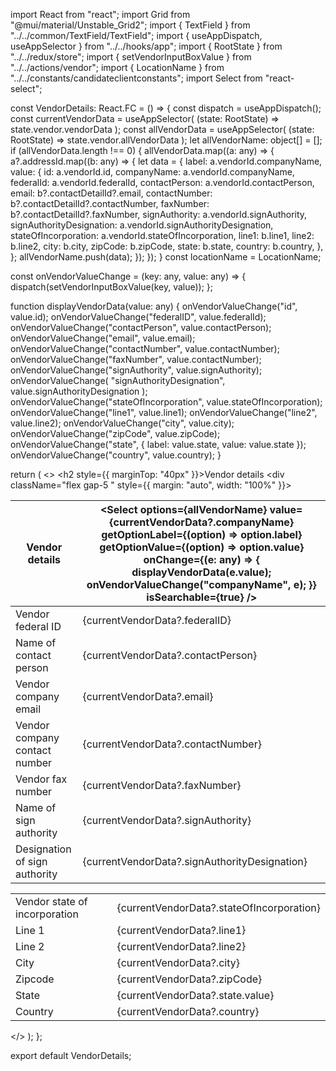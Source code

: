 import React from "react";
import Grid from "@mui/material/Unstable_Grid2";
import { TextField } from "../../common/TextField/TextField";
import { useAppDispatch, useAppSelector } from "../../hooks/app";
import { RootState } from "../../redux/store";
import { setVendorInputBoxValue } from "../../actions/vendor";
import { LocationName } from "../../constants/candidateclientconstants";
import Select from "react-select";

const VendorDetails: React.FC = () => {
  const dispatch = useAppDispatch();
  const currentVendorData = useAppSelector(
    (state: RootState) => state.vendor.vendorData
  );
  const allVendorData = useAppSelector(
    (state: RootState) => state.vendor.allVendorData
  );
  let allVendorName: object[] = [];
  if (allVendorData.length !== 0) {
    allVendorData.map((a: any) => {
      a?.addressId.map((b: any) => {
        let data = {
          label: a.vendorId.companyName,
          value: {
            id: a.vendorId.id,
            companyName: a.vendorId.companyName,
            federalId: a.vendorId.federalId,
            contactPerson: a.vendorId.contactPerson,
            email: b?.contactDetailId?.email,
            contactNumber: b?.contactDetailId?.contactNumber,
            faxNumber: b?.contactDetailId?.faxNumber,
            signAuthority: a.vendorId.signAuthority,
            signAuthorityDesignation: a.vendorId.signAuthorityDesignation,
            stateOfIncorporation: a.vendorId.stateOfIncorporation,
            line1: b.line1,
            line2: b.line2,
            city: b.city,
            zipCode: b.zipCode,
            state: b.state,
            country: b.country,
          },
        };
        allVendorName.push(data);
      });
    });
  }
  const locationName = LocationName;

  const onVendorValueChange = (key: any, value: any) => {
    dispatch(setVendorInputBoxValue(key, value));
  };

  function displayVendorData(value: any) {
    onVendorValueChange("id", value.id);
    onVendorValueChange("federalID", value.federalId);
    onVendorValueChange("contactPerson", value.contactPerson);
    onVendorValueChange("email", value.email);
    onVendorValueChange("contactNumber", value.contactNumber);
    onVendorValueChange("faxNumber", value.contactNumber);
    onVendorValueChange("signAuthority", value.signAuthority);
    onVendorValueChange(
      "signAuthorityDesignation",
      value.signAuthorityDesignation
    );
    onVendorValueChange("stateOfIncorporation", value.stateOfIncorporation);
    onVendorValueChange("line1", value.line1);
    onVendorValueChange("line2", value.line2);
    onVendorValueChange("city", value.city);
    onVendorValueChange("zipCode", value.zipCode);
    onVendorValueChange("state", { label: value.state, value: value.state });
    onVendorValueChange("country", value.country);
  }

  return (
    <>
      <Grid xs={12} md={12}>
        <h2 style={{ marginTop: "40px" }}>Vendor details</h2>
      </Grid>
      <div className="flex gap-5 " style={{ margin: "auto", width: "100%" }}>
        <div className="relative overflow-x-auto w-[100%] mt-10 border border-solid">
          <table className="w-full text-sm text-left text-gray-500 dark:text-gray-400">
            <thead className="text-xs text-gray-700 uppercase bg-gray-50 dark:bg-gray-700 dark:text-gray-400">
              <tr>
                <th scope="col" className="px-6 py-3">
                  Vendor details
                </th>
                <th scope="col" className="px-6 py-3">
                  <Select
                    options={allVendorName}
                    value={currentVendorData?.companyName}
                    getOptionLabel={(option) => option.label}
                    getOptionValue={(option) => option.value}
                    onChange={(e: any) => {
                      displayVendorData(e.value);
                      onVendorValueChange("companyName", e);
                    }}
                    isSearchable={true}
                  />
                </th>
              </tr>
            </thead>
            <tbody>
              <tr className="bg-white border-b dark:bg-gray-800 dark:border-gray-700">
                <td className="px-6 py-4">Vendor federal ID</td>
                <td className="px-6 py-4">{currentVendorData?.federalID}</td>
              </tr>
              <tr className="bg-white border-b dark:bg-gray-800 dark:border-gray-700">
                <td className="px-6 py-4">Name of contact person</td>
                <td className="px-6 py-4">
                  {currentVendorData?.contactPerson}
                </td>
              </tr>
              <tr className="bg-white border-b dark:bg-gray-800 dark:border-gray-700">
                <td className="px-6 py-4">Vendor company email</td>
                <td className="px-6 py-4">{currentVendorData?.email}</td>
              </tr>
              <tr className="bg-white border-b dark:bg-gray-800 dark:border-gray-700">
                <td className="px-6 py-4">Vendor company contact number</td>
                <td className="px-6 py-4">
                  {currentVendorData?.contactNumber}
                </td>
              </tr>
              <tr className="bg-white border-b dark:bg-gray-800 dark:border-gray-700">
                <td className="px-6 py-4">Vendor fax number</td>
                <td className="px-6 py-4">{currentVendorData?.faxNumber}</td>
              </tr>
              <tr className="bg-white border-b dark:bg-gray-800 dark:border-gray-700">
                <td className="px-6 py-4">Name of sign authority</td>
                <td className="px-6 py-4">
                  {currentVendorData?.signAuthority}
                </td>
              </tr>
              <tr className="bg-white border-b dark:bg-gray-800 dark:border-gray-700">
                <td className="px-6 py-4">Designation of sign authority</td>
                <td className="px-6 py-4">
                  {currentVendorData?.signAuthorityDesignation}
                </td>
              </tr>
            </tbody>
          </table>
        </div>
        <div className="relative overflow-x-auto w-[100%] mt-10 border border-solid">
          <table className="w-full text-sm text-left text-gray-500 dark:text-gray-400">
            <thead className="text-xs text-gray-700 uppercase bg-gray-50 dark:bg-gray-700 dark:text-gray-400"></thead>
            <tbody>
              <tr className="bg-white border-b dark:bg-gray-800 dark:border-gray-700">
                <td className="px-6 py-4">Vendor state of incorporation</td>
                <td className="px-6 py-4">
                  {currentVendorData?.stateOfIncorporation}
                </td>
              </tr>
              <tr className="bg-white border-b dark:bg-gray-800 dark:border-gray-700">
                <td className="px-6 py-4">Line 1</td>
                <td className="px-6 py-4">{currentVendorData?.line1}</td>
              </tr>
              <tr className="bg-white border-b dark:bg-gray-800 dark:border-gray-700">
                <td className="px-6 py-4">Line 2</td>
                <td className="px-6 py-4">{currentVendorData?.line2}</td>
              </tr>
              <tr className="bg-white border-b dark:bg-gray-800 dark:border-gray-700">
                <td className="px-6 py-4">City</td>
                <td className="px-6 py-4">{currentVendorData?.city}</td>
              </tr>
              <tr className="bg-white border-b dark:bg-gray-800 dark:border-gray-700">
                <td className="px-6 py-4">Zipcode</td>
                <td className="px-6 py-4">{currentVendorData?.zipCode}</td>
              </tr>
              <tr className="bg-white border-b dark:bg-gray-800 dark:border-gray-700">
                <td className="px-6 py-4">State</td>
                <td className="px-6 py-4">{currentVendorData?.state.value}</td>
              </tr>
              <tr className="bg-white border-b dark:bg-gray-800 dark:border-gray-700">
                <td className="px-6 py-4">Country</td>
                <td className="px-6 py-4">{currentVendorData?.country}</td>
              </tr>
            </tbody>
          </table>
        </div>
      </div>
    </>
  );
};

export default VendorDetails;
